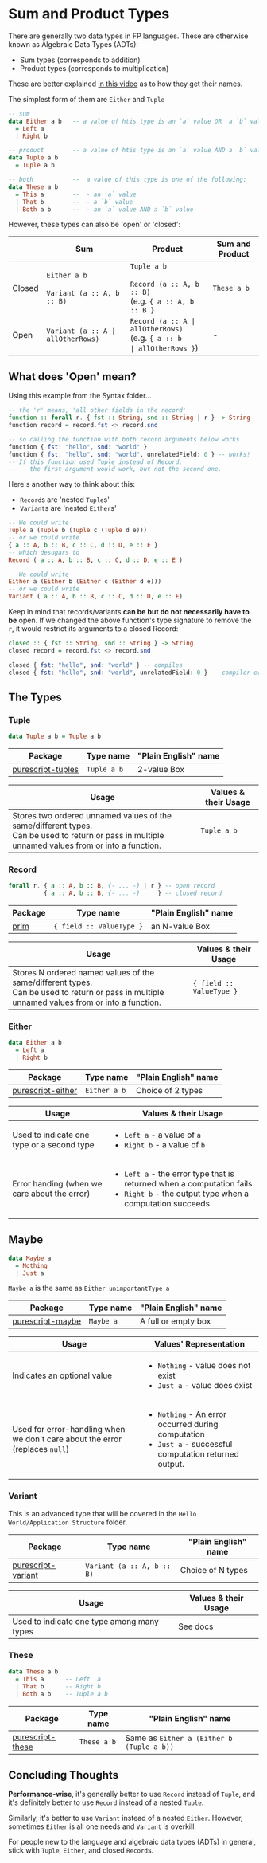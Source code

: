 # Sum and Product Types

There are generally two data types in FP languages. These are otherwise known as Algebraic Data Types (ADTs):
- Sum types (corresponds to addition)
- Product types (corresponds to multiplication)

These are better explained [in this video](https://youtu.be/Up7LcbGZFuo?t=19m8s) as to how they get their names.

The simplest form of them are `Either` and `Tuple`
```haskell
-- sum
data Either a b   -- a value of htis type is an `a` value OR  a `b` value
  = Left a
  | Right b

-- product        -- a value of htis type is an `a` value AND a `b` value
data Tuple a b
  = Tuple a b

-- both           --  a value of this type is one of the following:
data These a b
  = This a        --  - an `a` value
  | That b        --  - a `b` value
  | Both a b      --  - an `a` value AND a `b` value
```

However, these types can also be 'open' or 'closed':

| | Sum | Product | Sum and Product
| - | - | - | - |
| Closed | `Either a b`<br><br>`Variant (a :: A, b :: B)` | `Tuple a b`<br><br>`Record (a :: A, b :: B)`<br>(e.g. `{ a :: A, b :: B }` | `These a b`
| Open | <code>Variant (a :: A &#124; allOtherRows)</code> | <code>Record (a :: A &#124; allOtherRows)</code><br>(e.g. <code>{ a :: b &#124; allOtherRows }</code>) | - |

## What does 'Open' mean?

Using this example from the Syntax folder...
```haskell
-- the 'r' means, 'all other fields in the record'
function :: forall r. { fst :: String, snd :: String | r } -> String
function record = record.fst <> record.snd

-- so calling the function with both record arguments below works
function { fst: "hello", snd: "world" }
function { fst: "hello", snd: "world", unrelatedField: 0 } -- works!
-- If this function used Tuple instead of Record,
--    the first argument would work, but not the second one.
```

Here's another way to think about this:
- `Record`s are 'nested `Tuple`s'
- `Variant`s are 'nested `Either`s'

```haskell
-- We could write
Tuple a (Tuple b (Tuple c (Tuple d e)))
-- or we could write
{ a :: A, b :: B, c :: C, d :: D, e :: E }
-- which desugars to
Record ( a :: A, b :: B, c :: C, d :: D, e :: E )

-- We could write
Either a (Either b (Either c (Either d e)))
-- or we could write
Variant ( a :: A, b :: B, c :: C, d :: D, e :: E)
```

Keep in mind that records/variants **can be but do not necessarily have to be** open. If we changed the above function's type signature to remove the `r`, it would restrict its arguments to a closed Record:
```haskell
closed :: { fst :: String, snd :: String } -> String
closed record = record.fst <> record.snd

closed { fst: "hello", snd: "world" } -- compiles
closed { fst: "hello", snd: "world", unrelatedField: 0 } -- compiler error
```

## The Types

### Tuple

```haskell
data Tuple a b = Tuple a b
```

| Package | Type name | "Plain English" name |
| - | - | - |
| [purescript-tuples](https://pursuit.purescript.org/packages/purescript-tuples/5.0.0) | `Tuple a b` | 2-value Box

| Usage | Values & their Usage |
| - | - |
| Stores two ordered unnamed values of the same/different types.<br>Can be used to return or pass in multiple unnamed values from or into a function. | `Tuple a b` |

### Record

```haskell
forall r. { a :: A, b :: B, {- ... -} | r } -- open record
          { a :: A, b :: B, {- ... -}     } -- closed record
```

| Package | Type name | "Plain English" name |
| - | - | - |
| [prim](https://pursuit.purescript.org/builtins/docs/Prim#t:Record) | `{ field :: ValueType }` | an N-value Box

| Usage | Values & their Usage |
| - | - |
| Stores N ordered named values of the same/different types.<br>Can be used to return or pass in multiple unnamed values from or into a function. | `{ field :: ValueType }` |

### Either

```haskell
data Either a b
  = Left a
  | Right b
```

| Package | Type name | "Plain English" name |
| - | - | - |
| [purescript-either](https://pursuit.purescript.org/packages/purescript-either/4.0.0) | `Either a b` | Choice of 2 types

| Usage | Values & their Usage
| - | - |
| Used to indicate one type or a second type | <ul><li>`Left a` - a value of `a`</li><li>`Right b` - a value of `b`</li></ul>
| Error handing (when we care about the error) | <ul><li>`Left a` - the error type that is returned when a computation fails</li><li>`Right b` - the output type when a computation succeeds</li></ul>

## Maybe

```haskell
data Maybe a
  = Nothing
  | Just a
```

`Maybe a` is the same as `Either unimportantType a`

| Package | Type name | "Plain English" name
| - | - | - |
| [purescript-maybe](https://pursuit.purescript.org/packages/purescript-maybe/4.0.0) | `Maybe a` | A full or empty box

| Usage | Values' Representation
| - | -
| Indicates an optional value | <ul><li>`Nothing` - value does not exist</li><li>`Just a` - value does exist</li></ul>
| Used for error-handling when we don't care about the error (replaces `null`) | <ul><li>`Nothing` - An error occurred during computation</li><li>`Just a` - successful computation returned output.</li></ul>

### Variant

This is an advanced type that will be covered in the `Hello World/Application Structure` folder.

| Package | Type name | "Plain English" name |
| - | - | - |
| [purescript-variant](https://pursuit.purescript.org/packages/purescript-variant/5.0.0) | `Variant (a :: A, b :: B)` | Choice of N types

| Usage | Values & their Usage
| - | - |
| Used to indicate one type among many types | See docs |

### These

```haskell
data These a b
  = This a      -- Left  a
  | That b      -- Right b
  | Both a b    -- Tuple a b
```

| Package | Type name | "Plain English" name |
| - | - | - |
| [purescript-these](https://pursuit.purescript.org/packages/purescript-these/4.0.0) | `These a b` | Same as `Either a (Either b (Tuple a b))`

## Concluding Thoughts

**Performance-wise**, it's generally better to use `Record` instead of `Tuple`, and it's definitely better to use `Record` instead of a nested `Tuple`.

Similarly, it's better to use `Variant` instead of a nested `Either`. However, sometimes `Either` is all one needs and `Variant` is overkill.

For people new to the language and algebraic data types (ADTs) in general, stick with `Tuple`, `Either`, and closed `Record`s.
